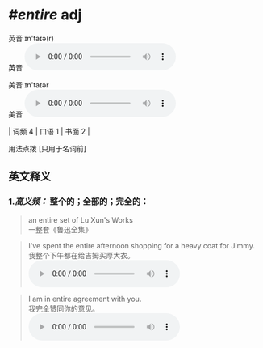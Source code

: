 # ***\#entire*** adj
英音 ɪn'taɪə(r)  
英音
<audio src="./media/entire-B.aac" controls="controls"></audio>

美音 ɪn'taɪər  
美音
<audio src="./media/entire.aac" controls="controls"></audio>



| 词频 4 | 口语 1 | 书面 2 |  

用法点拨  [只用于名词前]

英文释义
---
### 1.*高义频：* **整个的；全部的；完全的：**  

 > an entire set of Lu Xun's Works  
 > 一整套《鲁迅全集》    

 > I've spent the entire afternoon shopping for a heavy coat for Jimmy.  
 > 我整个下午都在给吉姆买厚大衣。    
<audio src="./media/entire-1.aac" controls="controls"></audio>

 > I am in entire agreement with you.   
 > 我完全赞同你的意见。    
<audio src="./media/entire-2.aac" controls="controls"></audio>


